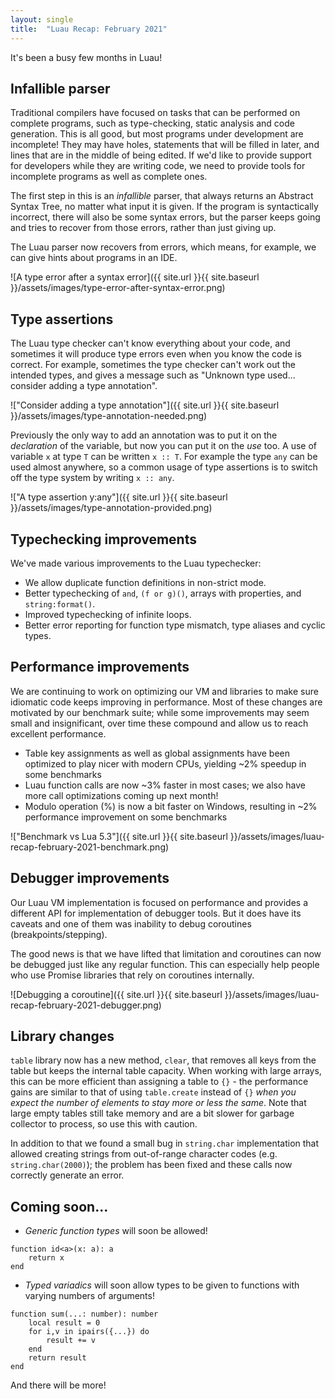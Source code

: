 ```yaml
---
layout: single
title:  "Luau Recap: February 2021"
---
```


It's been a busy few months in Luau!

## Infallible parser

Traditional compilers have focused on tasks that can be performed on complete programs, such as type-checking, static analysis and code generation. This is all good, but most programs under development are incomplete! They may have holes, statements that will be filled in later, and lines that are in the middle of being edited. If we'd like to provide support for developers while they are writing code, we need to provide tools for incomplete programs as well as complete ones.

The first step in this is an *infallible* parser, that always returns an Abstract Syntax Tree, no matter what input it is given. If the program is syntactically incorrect, there will also be some syntax errors, but the parser keeps going and tries to recover from those errors, rather than just giving up.

The Luau parser now recovers from errors, which means, for example, we can give hints about programs in an IDE.

![A type error after a syntax error]({{ site.url }}{{ site.baseurl }}/assets/images/type-error-after-syntax-error.png)

## Type assertions

The Luau type checker can't know everything about your code, and sometimes it will produce type errors even when you know the code is correct. For example, sometimes the type checker can't work out the intended types, and gives a message such as "Unknown type used... consider adding a type annotation".

!["Consider adding a type annotation"]({{ site.url }}{{ site.baseurl }}/assets/images/type-annotation-needed.png)

Previously the only way to add an annotation was to put it on the *declaration* of the variable, but now you can put it on the *use* too.  A use of variable `x` at type `T` can be written `x :: T`. For example the type `any` can be used almost anywhere, so a common usage of type assertions is to switch off the type system by writing `x :: any`.

!["A type assertion y:any"]({{ site.url }}{{ site.baseurl }}/assets/images/type-annotation-provided.png)

## Typechecking improvements

We've made various improvements to the Luau typechecker:

 * We allow duplicate function definitions in non-strict mode.
 * Better typechecking of `and`, `(f or g)()`, arrays with properties, and `string:format()`.
 * Improved typechecking of infinite loops.
 * Better error reporting for function type mismatch, type aliases and cyclic types.

## Performance improvements

We are continuing to work on optimizing our VM and libraries to make sure idiomatic code keeps improving in performance. Most of these changes are motivated by our benchmark suite; while some improvements may seem small and insignificant, over time these compound and allow us to reach excellent performance.

 * Table key assignments as well as global assignments have been optimized to play nicer with modern CPUs, yielding ~2% speedup in some benchmarks
 * Luau function calls are now ~3% faster in most cases; we also have more call optimizations coming up next month!
 * Modulo operation (%) is now a bit faster on Windows, resulting in ~2% performance improvement on some benchmarks

!["Benchmark vs Lua 5.3"]({{ site.url }}{{ site.baseurl }}/assets/images/luau-recap-february-2021-benchmark.png)

## Debugger improvements

Our Luau VM implementation is focused on performance and provides a different API for implementation of debugger tools. But it does have its caveats and one of them was inability to debug coroutines (breakpoints/stepping).

The good news is that we have lifted that limitation and coroutines can now be debugged just like any regular function. This can especially help people who use Promise libraries that rely on coroutines internally.

![Debugging a coroutine]({{ site.url }}{{ site.baseurl }}/assets/images/luau-recap-february-2021-debugger.png)

## Library changes

`table` library now has a new method, `clear`, that removes all keys from the table but keeps the internal table capacity. When working with large arrays, this can be more efficient than assigning a table to `{}` - the performance gains are similar to that of using `table.create` instead of `{}` *when you expect the number of elements to stay more or less the same*. Note that large empty tables still take memory and are a bit slower for garbage collector to process, so use this with caution.

In addition to that we found a small bug in `string.char` implementation that allowed creating strings from out-of-range character codes (e.g. `string.char(2000)`); the problem has been fixed and these calls now correctly generate an error.

## Coming soon...

* _Generic function types_ will soon be allowed!
```
function id<a>(x: a): a
    return x
end
```

* _Typed variadics_ will soon allow types to be given to functions with varying numbers of arguments!
```
function sum(...: number): number
    local result = 0
    for i,v in ipairs({...}) do
        result += v
    end
    return result
end
```

And there will be more!
